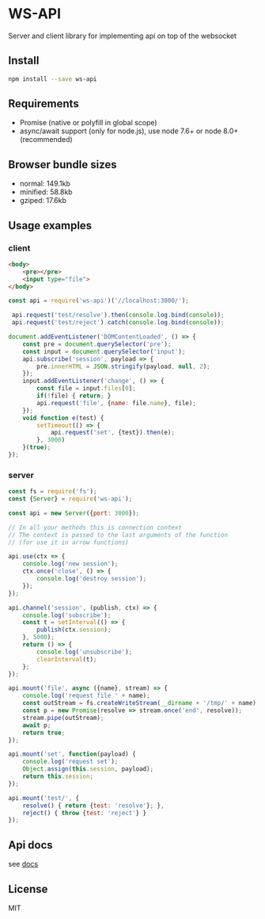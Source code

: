# WS-API

Server and client library for implementing api on top of the websocket

## Install

```bash
npm install --save ws-api
```

## Requirements

- Promise (native or polyfill in global scope)
- async/await support (only for node.js), use node 7.6+ or node 8.0+ (recommended)

## Browser bundle sizes

- normal: 149.1kb
- minified: 58.8kb
- gziped: 17.6kb

## Usage examples

### client

```html
<body>
    <pre></pre>
    <input type="file">
</body>
```

```js
const api = require('ws-api')('//localhost:3000/');

 api.request('test/resolve').then(console.log.bind(console));
 api.request('test/reject').catch(console.log.bind(console));

document.addEventListener('DOMContentLoaded', () => {
    const pre = document.querySelector('pre');
    const input = document.querySelector('input');
    api.subscribe('session', payload => {
        pre.innerHTML = JSON.stringify(payload, null, 2);
    });
    input.addEventListener('change', () => {
        const file = input.files[0];
        if(!file) { return; }
        api.request('file', {name: file.name}, file);
    });
    void function e(test) {
        setTimeout(() => {
            api.request('set', {test}).then(e);
        }, 3000)
    }(true);
});
```

### server

```js
const fs = require('fs');
const {Server} = require('ws-api');

const api = new Server({port: 3000});

// In all your methods this is connection context
// The context is passed to the last arguments of the function
// (for use it in arrow functions)

api.use(ctx => {
    console.log('new session');
    ctx.once('close', () => {
        console.log('destroy session');
    });
});

api.channel('session', (publish, ctx) => {
    console.log('subscribe');
    const t = setInterval(() => {
        publish(ctx.session);
    }, 5000);
    return () => {
        console.log('unsubscribe');
        clearInterval(t);
    };
});

api.mount('file', async ({name}, stream) => {
    console.log('request file ' + name);
    const outStream = fs.createWriteStream(__dirname + '/tmp/' + name);
    const p = new Promise(resolve => stream.once('end', resolve));
    stream.pipe(outStream);
    await p;
    return true;
});

api.mount('set', function(payload) {
    console.log('request set');
    Object.assign(this.session, payload);
    return this.session;
});

api.mount('test/', {
    resolve() { return {test: 'resolve'}; },
    reject() { throw {test: 'reject'} }
});
```

## Api docs

see [docs](./docs.md)

## License

MIT
